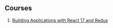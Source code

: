 ## Courses
1. [Building Applications with React 17 and Redux](https://app.pluralsight.com/library/courses/react-redux-react-router-es6/table-of-contents)